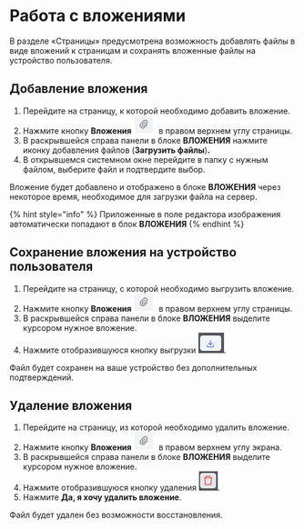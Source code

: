 # Работа с вложениями

В разделе «Страницы» предусмотрена возможность добавлять файлы в виде вложений к страницам и сохранять вложенные файлы на устройство пользователя.

## Добавление вложения

1. Перейдите на страницу, к которой необходимо добавить вложение.
2. Нажмите кнопку **Вложения** <img src="../../../.gitbook/assets/изображение (3) (1) (1).png" alt="" data-size="line"> в правом верхнем углу страницы.
3. В раскрывшейся справа панели в блоке **ВЛОЖЕНИЯ** нажмите иконку добавления файлов (**Загрузить файлы**)**.**
4. В открывшемся системном окне перейдите в папку с нужным файлом, выберите файл и подтвердите выбор.

Вложение будет добавлено и отображено в блоке **ВЛОЖЕНИЯ** через некоторое время, необходимое для загрузки файла на сервер.&#x20;

{% hint style="info" %}
Приложенные в поле редактора изображения автоматически попадают в блок **ВЛОЖЕНИЯ**
{% endhint %}

## Сохранение вложения на устройство пользователя

1. Перейдите на страницу, с которой необходимо выгрузить вложение.
2. Нажмите кнопку **Вложения** <img src="../../../.gitbook/assets/изображение (4).png" alt="" data-size="line"> в правом верхнем углу страницы.
3. В раскрывшейся справа панели в блоке **ВЛОЖЕНИЯ** выделите курсором нужное вложение.
4. Нажмите отобразившуюся кнопку выгрузки <img src="../../../.gitbook/assets/изображение (83).png" alt="" data-size="line">.

Файл будет сохранен на ваше устройство без дополнительных подтверждений.&#x20;

## Удаление вложения

1. Перейдите на страницу, из которой необходимо удалить вложение.
2. Нажмите кнопку **Вложения** <img src="../../../.gitbook/assets/изображение (4).png" alt="" data-size="line"> в правом верхнем углу экрана.
3. В раскрывшейся справа панели в блоке **ВЛОЖЕНИЯ** выделите курсором нужное вложение.
4. Нажмите отобразившуюся кнопку удаления <img src="../../../.gitbook/assets/изображение (3) (2) (1).png" alt="" data-size="line">.
5. Нажмите **Да, я хочу удалить вложение**.

Файл будет удален без возможности восстановления.
